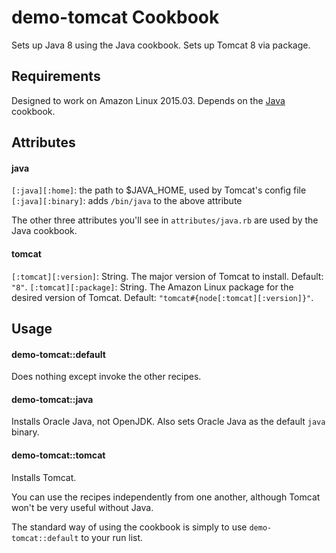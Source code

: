 # demo-tomcat Cookbook
Sets up Java 8 using the Java cookbook.
Sets up Tomcat 8 via package.


## Requirements
Designed to work on Amazon Linux 2015.03.
Depends on the [Java](https://github.com/agileorbit-cookbooks/java) cookbook.


## Attributes

#### java
`[:java][:home]`: the path to $JAVA_HOME, used by Tomcat's config file
`[:java][:binary]`: adds `/bin/java` to the above attribute

The other three attributes you'll see in `attributes/java.rb` are used by the Java cookbook.

#### tomcat
`[:tomcat][:version]`: String. The major version of Tomcat to install. Default: `"8"`.
`[:tomcat][:package]`: String. The Amazon Linux package for the desired version of Tomcat. Default: `"tomcat#{node[:tomcat][:version]}"`.


## Usage

#### demo-tomcat::default
Does nothing except invoke the other recipes.

#### demo-tomcat::java
Installs Oracle Java, not OpenJDK.
Also sets Oracle Java as the default `java` binary.

#### demo-tomcat::tomcat
Installs Tomcat.

You can use the recipes independently from one another, although Tomcat won't be very useful without Java.

The standard way of using the cookbook is simply to use `demo-tomcat::default` to your run list.

